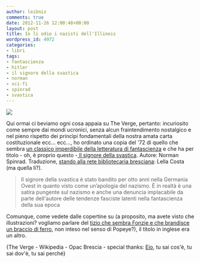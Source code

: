 ```yaml
---
author: leibniz
comments: true
date: 2012-11-26 12:00:48+00:00
layout: post
title: Io li odio i nazisti dell'Illinois
wordpress_id: 4972
categories:
- libri
tags:
- fantascienza
- hitler
- il signore della svastica
- norman
- sci-fi
- spinrad
- svastica
---
```


[![](http://leibniz.me/images/uploads/2012/11/Schermata-2012-11-26-a-12.27.41.png)](http://leibniz.me/wp-content/uploads/2012/11/Schermata-2012-11-26-a-12.27.41.png)

Qui ormai ci beviamo ogni cosa appaia su The Verge, pertanto: incuriosito come sempre dai mondi ucronici, senza alcun fraintendimento nostalgico e nel pieno rispetto dei princìpi fondamentali della nostra amata carta costituzionale ecc... ecc..., ho ordinato una copia del '72 di quello che sembra [un classico imperdibile della letteratura di fantascienza](http://www.theverge.com/2012/11/25/3686318/the-classics-the-iron-dream) e che ha per titolo - oh, è proprio questo -[ Il signore della svastica](http://it.wikipedia.org/wiki/Il_signore_della_svastica). Autore: Norman Spinrad. Traduzione, [stando alla rete bibliotecaria bresciana](http://opac.provincia.brescia.it/opac/detail/view/test:catalog:452527): Lella Costa (ma quella lì?).


> Il signore della svastica è stato bandito per otto anni nella Germania Ovest in quanto visto come un’apologia del nazismo. È in realtà è una satira pungente sul nazismo e anche una denuncia implacabile da parte dell'autore delle tendenze fasciste latenti nella fantascienza della sua epoca


Comunque, come vedete dalle copertine su (a proposito, ma avete visto che illustrazioni? vogliamo parlare del [tizio che sembra Fonzie e che brandisce un braccio di ferro](http://cdn0.sbnation.com/entry_photo_images/7270651/irondream_large.png), non inteso nel senso di Popeye?), il titolo in inglese era un altro.

{The Verge - Wikipedia - Opac Brescia - special thanks: [Eio](http://alessandrobonino.com/), tu sai cos'è, tu sai dov'è, tu sai perché}
